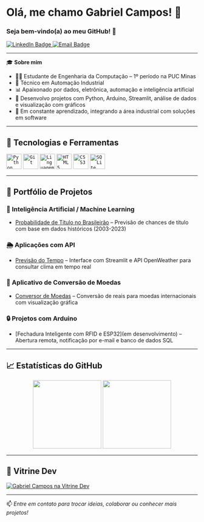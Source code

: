# Olá, me chamo **Gabriel Campos**! 👋  
### Seja bem-vindo(a) ao meu GitHub! 🚀

<p align="left">
  <a href="https://www.linkedin.com/in/gabrielcampos-dev" target="_blank">
    <img src="https://img.shields.io/badge/LinkedIn-0077B5?style=for-the-badge&logo=linkedin&logoColor=white" alt="LinkedIn Badge"/>
  </a>
  <a href="mailto:gabriel@email.com" target="_blank">
    <img src="https://img.shields.io/badge/Email-D14836?style=for-the-badge&logo=gmail&logoColor=white" alt="Email Badge"/>
  </a>
</p>

---

🎓 **Sobre mim**  
- 👨‍💻 Estudante de Engenharia da Computação – 1º período na PUC Minas  
- 🧠 Técnico em Automação Industrial  
- 📊 Apaixonado por dados, eletrônica, automação e inteligência artificial  
- 🔧 Desenvolvo projetos com Python, Arduino, Streamlit, análise de dados e visualização com gráficos  
- 🚀 Em constante aprendizado, integrando a área industrial com soluções em software

---

## 🚀 Tecnologias e Ferramentas

<code><img src="https://cdn.jsdelivr.net/gh/devicons/devicon/icons/python/python-original.svg" width="40" height="40" title="Python"></code>
<code><img src="https://cdn.jsdelivr.net/gh/devicons/devicon/icons/git/git-original.svg" width="40" height="40" title="Git"></code>
<code><img src="https://cdn.jsdelivr.net/gh/devicons/devicon/icons/c/c-original.svg" width="40" height="40" title="Linguagem C"></code>
<code><img src="https://cdn.jsdelivr.net/gh/devicons/devicon/icons/html5/html5-original.svg" width="40" height="40" title="HTML5"></code>
<code><img src="https://cdn.jsdelivr.net/gh/devicons/devicon/icons/css3/css3-original.svg" width="40" height="40" title="CSS3"></code>
<code><img src="https://cdn.jsdelivr.net/gh/devicons/devicon/icons/sqlite/sqlite-original.svg" width="40" height="40" title="SQLite"></code>

---

## 📂 Portfólio de Projetos

### 🧠 Inteligência Artificial / Machine Learning  
- [Probabilidade de Título no Brasileirão](https://github.com/gabrielcampos-dev/brasileirao-ml-campeao) – Previsão de chances de título com base em dados históricos (2003-2023)

### 🌦️ Aplicações com API  
- [Previsão do Tempo](https://github.com/gabrielcampos-dev/previsao-tempo) – Interface com Streamlit e API OpenWeather para consultar clima em tempo real

### 💱 Aplicativo de Conversão de Moedas  
- [Conversor de Moedas](https://github.com/gabrielcampos-dev/conversor-moedas) – Conversão de reais para moedas internacionais com visualização gráfica

### 🔒 Projetos com Arduino  
- [Fechadura Inteligente com RFID e ESP32](em desenvolvimento) – Abertura remota, notificação por e-mail e banco de dados SQL

---

## 📈 Estatísticas do GitHub

<div align="center">
  <img height="180em" src="https://github-readme-stats.vercel.app/api?username=gabrielcampos-dev&show_icons=true&theme=dracula&include_all_commits=true&count_private=true"/>
  <img height="180em" src="https://github-readme-stats.vercel.app/api/top-langs/?username=gabrielcampos-dev&layout=compact&langs_count=7&theme=dracula"/>
</div>

---

## 🌟 Vitrine Dev

[![Gabriel Campos na Vitrine Dev](https://user-images.githubusercontent.com/64700794/188927548-c627858f-5e22-4373-b6fc-f9bd26c5195f.png)](https://cursos.alura.com.br/vitrinedev/gabrielcampos-dev)

---

📫 _Entre em contato para trocar ideias, colaborar ou conhecer mais projetos!_
